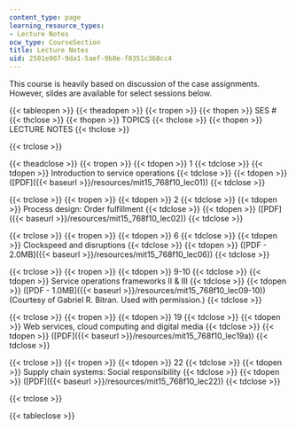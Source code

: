 ```yaml
---
content_type: page
learning_resource_types:
- Lecture Notes
ocw_type: CourseSection
title: Lecture Notes
uid: 2501e907-9da1-5aef-9b0e-f0351c368cc4
---
```


This course is heavily based on discussion of the case assignments. However, slides are available for select sessions below.

{{< tableopen >}}
{{< theadopen >}}
{{< tropen >}}
{{< thopen >}}
SES #
{{< thclose >}}
{{< thopen >}}
TOPICS
{{< thclose >}}
{{< thopen >}}
LECTURE NOTES
{{< thclose >}}

{{< trclose >}}

{{< theadclose >}}
{{< tropen >}}
{{< tdopen >}}
1
{{< tdclose >}}
{{< tdopen >}}
Introduction to service operations
{{< tdclose >}}
{{< tdopen >}}
([PDF]({{< baseurl >}}/resources/mit15_768f10_lec01))
{{< tdclose >}}

{{< trclose >}}
{{< tropen >}}
{{< tdopen >}}
2
{{< tdclose >}}
{{< tdopen >}}
Process design: Order fulfillment
{{< tdclose >}}
{{< tdopen >}}
([PDF]({{< baseurl >}}/resources/mit15_768f10_lec02))
{{< tdclose >}}

{{< trclose >}}
{{< tropen >}}
{{< tdopen >}}
6
{{< tdclose >}}
{{< tdopen >}}
Clockspeed and disruptions
{{< tdclose >}}
{{< tdopen >}}
([PDF - 2.0MB]({{< baseurl >}}/resources/mit15_768f10_lec06))
{{< tdclose >}}

{{< trclose >}}
{{< tropen >}}
{{< tdopen >}}
9-10
{{< tdclose >}}
{{< tdopen >}}
Service operations frameworks II & III
{{< tdclose >}}
{{< tdopen >}}
([PDF - 1.0MB]({{< baseurl >}}/resources/mit15_768f10_lec09-10)) (Courtesy of Gabriel R. Bitran. Used with permission.)
{{< tdclose >}}

{{< trclose >}}
{{< tropen >}}
{{< tdopen >}}
19
{{< tdclose >}}
{{< tdopen >}}
Web services, cloud computing and digital media
{{< tdclose >}}
{{< tdopen >}}
([PDF]({{< baseurl >}}/resources/mit15_768f10_lec19a))
{{< tdclose >}}

{{< trclose >}}
{{< tropen >}}
{{< tdopen >}}
22
{{< tdclose >}}
{{< tdopen >}}
Supply chain systems: Social responsibility
{{< tdclose >}}
{{< tdopen >}}
([PDF]({{< baseurl >}}/resources/mit15_768f10_lec22))
{{< tdclose >}}

{{< trclose >}}

{{< tableclose >}}